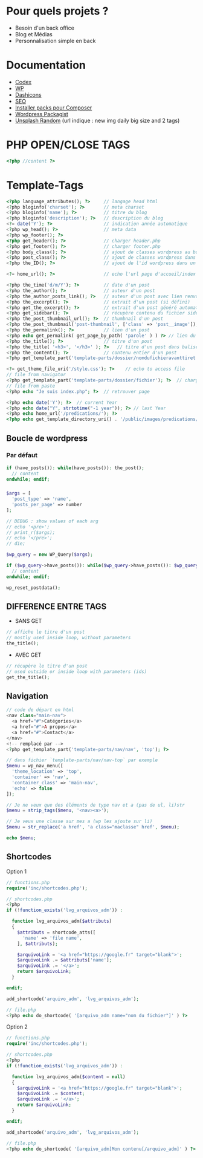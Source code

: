 # Pour quels projets ?
- Besoin d'un back office
- Blog et Médias
- Personnalisation simple en back

# Documentation
- [Codex](https://codex.wordpress.org/)
- [WP](https://developer.wordpress.org/reference/)
- [Dashicons](https://developer.wordpress.org/resource/dashicons/#media-video)
- [SEO](https://www.wpbeginner.com/wordpress-seo/)
- [Installer packs pour Composer](https://packagist.org/)
- [Wordpress Packagist](https://wpackagist.org/)
- [Unsplash Random](https://source.unsplash.com/daily/1600x900/?nature,water) (url indique : new img daily big size and 2 tags)

# PHP OPEN/CLOSE TAGS
```php
<?php //content ?>
```

# Template-Tags
```php
<?php language_attributes(); ?>     // langage head html
<?php bloginfo('charset'); ?>       // meta charset
<?php bloginfo('name'); ?>          // titre du blog
<?php bloginfo('description'); ?>   // description du blog
<?= date('Y'); ?>                   // indication année automatique
<?php wp_head(); ?>                 // meta data
<?php wp_footer(); ?>
<?php get_header(); ?>              // charger header.php
<?php get_footer(); ?>              // charger footer.php
<?php body_class(); ?>              // ajout de classes wordpress au body pour css/js
<?php post_class(); ?>              // ajout de classes wordpress dans un post
<?php the_ID(); ?>                  // ajout de l'id wordpress dans un post

<?= home_url(); ?>                  // echo l'url page d'accueil/index

<?php the_time('d/m/Y'); ?>         // date d'un post
<?php the_author(); ?>              // auteur d'un post
<?php the_author_posts_link(); ?>   // auteur d'un post avec lien renvoyant vers tous les posts de l'auteur
<?php the_excerpt(); ?>             // extrait d'un post (si défini)
<?php get_the_excerpt(); ?>         // extrait d'un post généré automatiquement si aucun défini et si dans wp loop
<?php get_sidebar(); ?>             // récupère contenu du fichier sidebar.php
<?php the_post_thumbnail_url(); ?>  // thumbnail d'un post
<?php the_post_thumbnail('post-thumbnail', ['class' => 'post__image']); ?> // avec classe
<?php the_permalink(); ?>           // lien d'un post
<?php echo get_permalink( get_page_by_path( 'parole' ) ) ?> // lien du post avec chemin https://nomdusite/parole
<?php the_title(); ?>               // titre d'un post
<?php the_title( '<h3>', '</h3>' ); ?>   // titre d'un post dans balise <h3>
<?php the_content(); ?>             // contenu entier d'un post
<?php get_template_part('template-parts/dossier/nomdufichieravanttiret', 'nomdufichieraprestiret'); ?>       // contenu d'un fichier dans dossier indiqué dans dossier template-parts

<?= get_theme_file_uri('/style.css'); ?>    // echo to access file
// file from navigator
<?php get_template_part('template-parts/dossier/fichier'); ?>  // charger template custom
// file from paste
<?php echo "Je suis index.php"; ?>  // retrouver page

<?php echo date('Y'); ?>  // current Year
<?php echo date("Y", strtotime("-1 year")); ?> // last Year
<?php echo home_url('/predications/'); ?>
<?php echo get_template_directory_uri() . '/public/images/predications/preach.jpg' ?>
```

## Boucle de wordpress
### Par défaut
```php
if (have_posts()): while(have_posts()): the_post();
  // content
endwhile; endif;
```
###
```php
$args = [
  'post_type' => 'name',
  'posts_per_page' => number
];

// DEBUG : show values of each arg
// echo '<pre>';
// print_r($args);
// echo '</pre>';
// die;

$wp_query = new WP_Query($args);

if ($wp_query->have_posts()): while($wp_query->have_posts()): $wp_query->the_post();
  // content
endwhile; endif;

wp_reset_postdata();
```

## DIFFERENCE ENTRE TAGS
- SANS GET
```php
// affiche le titre d'un post
// mostly used inside loop, without parameters
the_title();
```
- AVEC GET
```php
// récupère le titre d'un post
// used outside or inside loop with parameters (ids)
get_the_title();
```


## Navigation
```php
// code de départ en html
<nav class="main-nav">
  <a href="#">Catégories</a>
  <a href="#">A propos</a>
  <a href="#">Contact</a>
</nav>
<!-- remplacé par -->
<?php get_template_part('template-parts/nav/nav', 'top'); ?>
```
```php
// dans fichier `template-parts/nav/nav-top` par exemple
$menu = wp_nav_menu([
  'theme_location' => 'top',
  'container' => 'nav',
  'container_class' => 'main-nav',
  'echo' => false
]);

// Je ne veux que des éléments de type nav et a (pas de ul, li)str
$menu = strip_tags($menu, '<nav><a>');

// Je veux une classe sur mes a (wp les ajoute sur li)
$menu = str_replace('a href', 'a class="maclasse" href', $menu);

echo $menu;
```

## Shortcodes
Option 1
```php
// functions.php
require('inc/shortcodes.php');

// shortcodes.php
<?php
if (!function_exists('lvg_arquivos_adm')) :

  function lvg_arquivos_adm($attributs)
  {
    $attributs = shortcode_atts([
      'name' => 'file name',
    ], $attributs);

    $arquivoLink = '<a href="https://google.fr" target="blank">';
    $arquivoLink .= $attributs['name'];
    $arquivoLink .= '</a>';
    return $arquivoLink;
  }

endif;

add_shortcode('arquivo_adm', 'lvg_arquivos_adm');

// file.php
<?php echo do_shortcode( '[arquivo_adm name="nom du fichier"]' ) ?>
```

Option 2
```php
// functions.php
require('inc/shortcodes.php');

// shortcodes.php
<?php
if (!function_exists('lvg_arquivos_adm')) :

  function lvg_arquivos_adm($content = null)
  {
    $arquivoLink = '<a href="https://google.fr" target="blank">';
    $arquivoLink .= $content;
    $arquivoLink .= '</a>';
    return $arquivoLink;
  }

endif;

add_shortcode('arquivo_adm', 'lvg_arquivos_adm');

// file.php
<?php echo do_shortcode( '[arquivo_adm]Mon contenu[/arquivo_adm]' ) ?>
```
